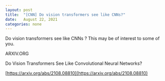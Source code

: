 ```yaml
---
layout: post
title:  "[CNN] Do vision transformers see like CNNs?"
date:   August 22, 2021
categories: none
---
```


Do vision transformers see like CNNs ? This may be of interest to some of you. 

ARXIV.ORG

Do Vision Transformers See Like Convolutional Neural Networks?





[https://arxiv.org/abs/2108.08810](https://arxiv.org/abs/2108.08810)



 

